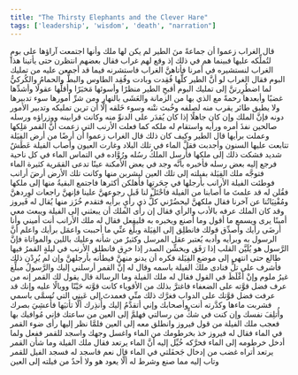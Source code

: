 ```yaml
---
title: "The Thirsty Elephants and the Clever Hare"
tags: ['leadership', 'wisdom', 'death', "narration"]
---
```


 قال الغراب زعموا أن جماعةً منَ الطير لم يكن لها ملك وأنها اجتمعت آراؤها على بومٍ لتُملِّكه عليها فبينما هم في ذلك إذ وقع لهم غراب فقال بعضهم انتظرن حتى يأتينا هذا الغراب لنستشيره في أمرنا فأتاهنَّ الغراب فاستشرنه فيما قد أجمعن عليه من تمليك البوم فقال الغراب لو أنَّ الطير كلَّها فُقِدت وبادت وفُقِد الطاوس والبطُّ والحمامُ والكُركيُّ لما اضطُرِرتنَّ إلى تمليك البوم أقبحِ الطير منظرًا وأسوئها مَخبَرًا وأقلِّها عقولًا وأشدِّها غضبًا وأبعدها رحمةً مع الذي بها من الزمانة والعَشَى بالنهار ومن شرِّ أمورها سوء تدبيرها ولا يطيق طائر يقرب منه لصلفه وخُبث نتْنه وسوء خَلقه إلَّا أن ترين تمليكه وتدبير الأمور دونه فإنَّ الملك وإن كان جاهلًا إذا كان يُقدَر على الدنوِّ منه وكانت قرابينه ووزراؤه ورسله صالحين نفذَ أمره ورأيه واستقام له ملكه كما فعلت الأرنب التي زعمت أنَّ القمر مَلِكها وعملت برأيها
قال الطير وكيف كان ذلك
قال الغراب زعموا أن أرضًا من أرض الفِيَلة تتابعت عليها السنون وأجدبت فقلَّ الماء في تلك البلاد وغارت العيون وأصاب الفيلة عَطَشٌ شديد فشكت ذلك إلى ملكها فأرسل الملكُ رسُله ورُوَّاده في التماس الماء في كل ناحية فرجع إليه بعض رسله فأخبره بأنَّه وجد في بعض الأمكنة عينًا تدعى القمَرية كثيرة الماء فتوجَّه ملك الفِيَلة بفيلته إلى تلك العين ليشربن منها وكانت تلك الأرض أرضَ أرانب فوطئت الفيلة الأرانب بأرجلها في جِحَرتها فأهلكن أكثرها فاجتمع البقيةُ منها إلى ملكها فقُلن له قد علمتَ ما أصابنا من الفيلة فاحْتَلْ لنا قَبل رجوعهنَّ علينا فإنهنَّ راجعات لوِردهنَّ ومُفْنِيَاتُنا عن آخرنا فقال ملكهنَّ ليحضُرْني كلُّ ذي رأيٍ برأيه فتقدم خُزَز منها يُقال له فَيروز وقد كان الملك عرفه بالأدب والرأي فقال إن رأَى الملك أن يبعثني إلى الفيلة ويبعث معي أمينًا يرى ويسمع ما أقول وما أصنع ويخبره به فليفعل  فقال له ملك الأرانب أنت أميني وأنا أرضَى رأيك وأصدِّق قولك فانطلِق إلى الفِيَلة وبلِّغ عنِّي ما أحببت واعمَل برأيك واعلم أنَّ الرسول به وبرأيه وأدبه يُعتبر عقل المرسل وكثيرٌ من شأنه وعليك باللين والمواتاة فإنَّ الرَّسول هو يُلَيَّن القلب إذا رَفَق ويخشِّن الصدر إذا خرِق
فانطلق الأرنب في ليلةٍ القمرُ فيها طالع حتى انتهى إلى موضع الفِيَلة فكره أن يدنو منهنَّ فيطأنه بأرجلهنَّ وإن لم يُرِدْن ذلك فأشرف على تلٍّ فنادى ملكَ الفيلة باسمه وقال له إنَّ القمر أرسلني إليك والرَّسولُ مبلِّغ غيرُ ملوم وإنْ أَغْلَظَ في القول
فقال له ملك الفيلة وما الرسالة
قال يقول لك القمر إنه من عرف فضل قوَّته على الضعفاء فاغترَّ بذلك من الأقوياء كانت قوَّته حَيْنًا ووبالًا عليه وإنك قد عرفت فضل قوَّتك على الدواب فغرَّك ذلك منِّي فعمدتَ إلى عَيني التي تُسمَّى باسمي فشربت ماءها وكدَّرته أنت وأصحابك وإني أتقدَّمُ إليك وأُنذِرك ألَّا تأتيَها فأُعشِيَ بصرك وأُتلِفَ نفسك وإن كنت في شكٍّ من رسالتي فهلمَّ إلى العين من ساعتك فإني مُوافيك بها
فعجب ملك الفيلة من قول فيروز وانطلق معه إلى العين فلمَّا نظر إليها رأى ضوء القمر في الماء فقال له فيروز خذ بخرطومك من الماء واغسل وجهك واسجد للقمر ففعل ولما أدخل خرطومه إلى الماء فحرَّكه خُيِّل إليه أنَّ الماء يرتعد فقال ملك الفيلة وما شأن القمر يرتعد أتراه غضب من إدخال جَحفَلتي في الماء قال نعم فاسجد له  فسجد الفيل للقمر وتاب إليه مما صنع وشرط له ألَّا يعود هو ولا أحدٌ من فيلته إلى العين
